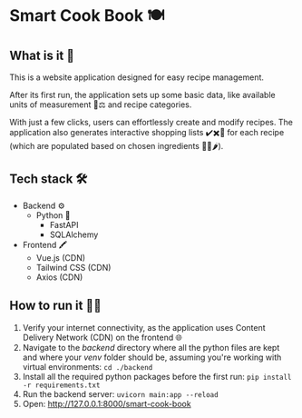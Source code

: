 # Smart Cook Book :plate_with_cutlery:
## What is it :thinking:
This is a website application designed for easy recipe management.

After its first run, the application sets up some basic data, like available units of measurement :triangular_ruler::balance_scale: and recipe categories.

With just a few clicks, users can effortlessly create and modify recipes. The application also generates interactive shopping lists :heavy_check_mark::heavy_multiplication_x::shopping_cart: for each recipe (which are populated based on chosen ingredients :onion::cheese::hot_pepper:).
## Tech stack :hammer_and_wrench:
- Backend :gear:
  - Python :snake:
    - FastAPI 
    - SQLAlchemy
- Frontend :crayon:
  - Vue.js (CDN)
  - Tailwind CSS (CDN)
  - Axios (CDN)
## How to run it :man_technologist:
1. Verify your internet connectivity, as the application uses Content Delivery Network (CDN) on the frontend :globe_with_meridians:
2. Navigate to the *backend* directory where all the python files are kept and where your *venv* folder should be, assuming you're working with virtual environments: `cd ./backend`
3. Install all the required python packages before the first run: `pip install -r requirements.txt`
4. Run the backend server: `uvicorn main:app --reload`
5. Open: http://127.0.0.1:8000/smart-cook-book
